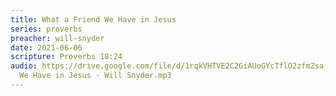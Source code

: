 ```yaml
---
title: What a Friend We Have in Jesus
series: proverbs
preacher: will-snyder
date: 2021-06-06
scripture: Proverbs 18:24
audio: https://drive.google.com/file/d/1rqkVHTVE2C2GiAUoGYcTflO2zfmZsa_J/view
  We Have in Jesus - Will Snyder.mp3
---
```

